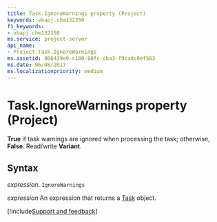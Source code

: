 ```yaml
---
title: Task.IgnoreWarnings property (Project)
keywords: vbapj.chm132350
f1_keywords:
- vbapj.chm132350
ms.service: project-server
api_name:
- Project.Task.IgnoreWarnings
ms.assetid: 066439e9-c100-80fc-cba3-f9cadc0ef563
ms.date: 06/08/2017
ms.localizationpriority: medium
---
```



# Task.IgnoreWarnings property (Project)

 **True** if task warnings are ignored when processing the task; otherwise, **False**. Read/write **Variant**.


## Syntax

_expression_. `IgnoreWarnings`

 _expression_ An expression that returns a [Task](./Project.Task.md) object.

[!include[Support and feedback](~/includes/feedback-boilerplate.md)]